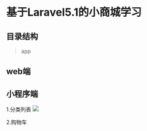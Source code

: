 基于Laravel5.1的小商城学习
==========
目录结构
---------
>app


web端
-----------





小程序端
-------------
1.分类列表
![](https://github.com/qqcaiyin/book/img/wx/wx-categoty.png)



2.购物车
